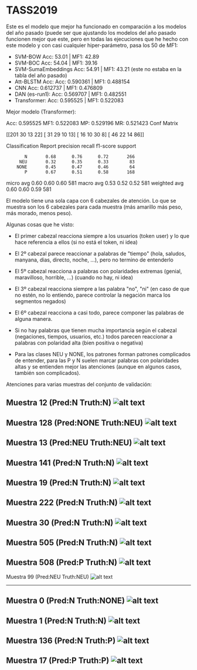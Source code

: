 # TASS2019

Este es el modelo que mejor ha funcionado en comparación a los modelos del año pasado (puede ser que ajustando los modelos del año pasado funcionen mejor que este, pero en todas las ejecuciones que he hecho con este modelo y con casi cualquier hiper-parámetro, pasa los 50 de MF1:

  * SVM-BOW  Acc: 53.01 | MF1: 42.89
  * SVM-BOC Acc: 54.04 | MF1: 39.16
  * SVM-SumaEmbeddings Acc: 54.91 | MF1: 43.21 (este no estaba en la tabla del año pasado)
  * Att-BLSTM Acc: Acc: 0.590361 | MF1: 0.488154
  * CNN Acc: 0.612737 | MF1: 0.476809
  * DAN (es-run1): Acc: 0.569707 | MF1: 0.482551
  * Transformer: Acc: 0.595525 | MF1: 0.522083


Mejor modelo (Transformer):

Acc: 0.595525
MF1: 0.522083
MP: 0.529196
MR: 0.521423
Conf Matrix

 [[201  30  13  22]
 [ 31  29  10  13]
 [ 16  10  30   8]
 [ 46  22  14  86]]
 
Classification Report
               precision    recall  f1-score   support

           N       0.68      0.76      0.72       266
         NEU       0.32      0.35      0.33        83
        NONE       0.45      0.47      0.46        64
           P       0.67      0.51      0.58       168

   micro avg       0.60      0.60      0.60       581
   macro avg       0.53      0.52      0.52       581
weighted avg       0.60      0.60      0.59       581


El modelo tiene una sola capa con 6 cabezales de atención. Lo que se muestra son los 6 cabezales para cada muestra (más amarillo más peso, más morado, menos peso).

Algunas cosas que he visto:

 * El primer cabezal reacciona siempre a los usuarios (token user) y lo que hace referencia a ellos (si no está el token, ni idea)
    
 * El 2º cabezal parece reaccionar a palabras de "tiempo" (hola, saludos, manyana, dias, directo, noche, ...), pero no termino de entenderlo

 * El 5º cabezal reacciona a palabras con polaridades extremas (genial, maravilloso, horrible, ...) (cuando no hay, ni idea)
    
 * El 3º cabezal reacciona siempre a las palabra "no", "ni" (en caso de que no estén, no lo entiendo, parece controlar la negación marca los segmentos negados)
    
 * El 6º cabezal reacciona a casi todo, parece componer las palabras de alguna manera.

 * Si no hay palabras que tienen mucha importancia según el cabezal (negaciones, tiempos, usuarios, etc.) todos parecen reaccionar a palabras con polaridad alta (bien positiva o negativa)
 
 * Para las clases NEU y NONE, los patrones forman patrones complicados de entender, para las P y N suelen marcar palabras con polaridades altas y se entienden mejor las atenciones (aunque en algunos casos, también son complicados).
    
    
Atenciones para varias muestras del conjunto de validación:

Muestra 12 (Pred:N Truth:N)
![alt text](https://github.com/jogonba2/TASS2019/blob/master/figures/ejemplo_12.png)
---

Muestra 128 (Pred:NONE Truth:NEU)
![alt text](https://github.com/jogonba2/TASS2019/blob/master/figures/ejemplo_128.png)
---

Muestra 13 (Pred:NEU Truth:NEU)
![alt text](https://github.com/jogonba2/TASS2019/blob/master/figures/ejemplo_13.png)
---

Muestra 141 (Pred:N Truth:N)
![alt text](https://github.com/jogonba2/TASS2019/blob/master/figures/ejemplo_141.png)
---

Muestra 19 (Pred:N Truth:N)
![alt text](https://github.com/jogonba2/TASS2019/blob/master/figures/ejemplo_19.png)
---

Muestra 222 (Pred:N Truth:N)
![alt text](https://github.com/jogonba2/TASS2019/blob/master/figures/ejemplo_222.png)
---

Muestra 30 (Pred:N Truth:N)
![alt text](https://github.com/jogonba2/TASS2019/blob/master/figures/ejemplo_30.png)
---

Muestra 505 (Pred:N Truth:N)
![alt text](https://github.com/jogonba2/TASS2019/blob/master/figures/ejemplo_505.png)
---

Muestra 508 (Pred:P Truth:N)
![alt text](https://github.com/jogonba2/TASS2019/blob/master/figures/ejemplo_508.png)
---

Muestra 99 (Pred:NEU Truth:NEU)
![alt text](https://github.com/jogonba2/TASS2019/blob/master/figures/ejemplo_99.png)

---

Muestra 0 (Pred:N Truth:NONE)
![alt text](https://github.com/jogonba2/TASS2019/blob/master/figures/ejemplo_0.png)
---

Muestra 1 (Pred:N Truth:N)
![alt text](https://github.com/jogonba2/TASS2019/blob/master/figures/ejemplo_1.png)
---

Muestra 136 (Pred:N Truth:P)
![alt text](https://github.com/jogonba2/TASS2019/blob/master/figures/ejemplo_136.png)
---

Muestra 17 (Pred:P Truth:P)
![alt text](https://github.com/jogonba2/TASS2019/blob/master/figures/ejemplo_17png)
---
